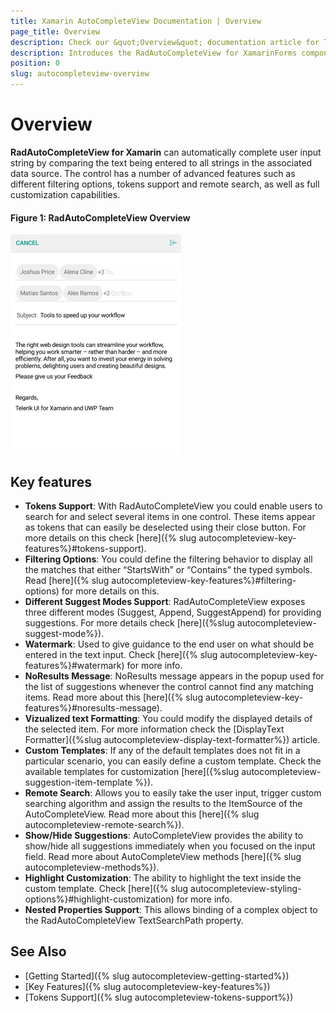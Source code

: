 ```yaml
---
title: Xamarin AutoCompleteView Documentation | Overview
page_title: Overview
description: Check our &quot;Overview&quot; documentation article for Telerik AutoCompleteView for Xamarin control.
description: Introduces the RadAutoCompleteView for XamarinForms component
position: 0
slug: autocompleteview-overview
---
```


# Overview #

**RadAutoCompleteView for Xamarin** can automatically complete user input string by comparing the text being entered to all strings in the associated data source. The control has a number of advanced features such as different filtering options, tokens support and remote search, as well as full customization capabilities.

#### Figure 1: RadAutoCompleteView Overview

![AutoCompleteView Overview](images/autocompleteview-overview.png "AutoComplete Overview")

## Key features

* **Tokens Support**: With RadAutoCompleteView you could enable users to search for and select several items in one control. These items appear as tokens that can easily be deselected using their close button. For more details on this check [here]({% slug autocompleteview-key-features%}#tokens-support).
* **Filtering Options**: You could define the filtering behavior to display all the matches that either “StartsWith” or “Contains” the typed symbols. Read [here]({% slug autocompleteview-key-features%}#filtering-options) for more details on this.
* **Different Suggest Modes Support**: RadAutoCompleteView exposes three different modes (Suggest, Append, SuggestAppend) for providing suggestions. For more details check [here]({%slug autocompleteview-suggest-mode%}).
* **Watermark**: Used to give guidance to the end user on what should be entered in the text input. Check [here]({% slug autocompleteview-key-features%}#watermark) for more info.
* **NoResults Message**: NoResults message appears in the popup used for the list of suggestions whenever the control cannot find any matching items. Read more about this [here]({% slug autocompleteview-key-features%}#noresults-message).
* **Vizualized text Formatting**: You could modify the displayed details of the selected item. For more information check the [DisplayText Formatter]({%slug autocompleteview-display-text-formatter%}) article.
* **Custom Templates**: If any of the default templates does not fit in a particular scenario, you can easily define a custom template. Check the available templates for customization [here]({%slug autocompleteview-suggestion-item-template %}).
* **Remote Search**: Allows you to easily take the user input, trigger custom searching algorithm and assign the results to the ItemSource of the AutoCompleteView. Read more about this [here]({% slug autocompleteview-remote-search%}).
* **Show/Hide Suggestions**: AutoCompleteView provides the ability to show/hide all suggestions immediately when you focused on the input field. Read more about AutoCompleteView methods [here]({% slug autocompleteview-methods%}).
* **Highlight Customization**: The ability to highlight the text inside the custom template. Check [here]({% slug autocompleteview-styling-options%}#highlight-customization) for more info.
* **Nested Properties Support**: This allows binding of a complex object to the RadAutoCompleteView TextSearchPath property. 

## See Also

- [Getting Started]({% slug autocompleteview-getting-started%})
- [Key Features]({% slug autocompleteview-key-features%})
- [Tokens Support]({% slug autocompleteview-tokens-support%})
